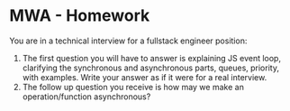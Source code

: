 # MWA - Homework
You are in a technical interview for a fullstack engineer position:
1. The first question you will have to answer is explaining JS event loop, clarifying the synchronous and asynchronous parts, queues, priority, with examples. Write your answer as if it were for a real interview.
2. The follow up question you receive is how may we make an operation/function asynchronous?
